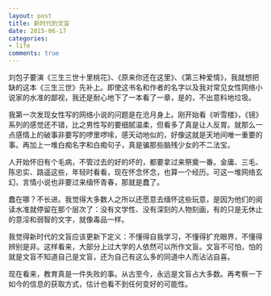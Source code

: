 ```yaml
---
layout: post
title: 新时代的文盲
date: 2015-06-17
categories:
- life
comments: true
---
```

刘包子要演《三生三世十里桃花》、《原来你还在这里》、《第三种爱情》，我就想把缺的这本《三生三世》先补上。即使这书名和作者的名字以及我对常见女性网络小说家的水准的鄙视，我还是耐心地下了一本看了一章，是的，不出意料地垃圾。
<!--more-->

我第一次发现女性写的网络小说的问题是在沧月身上。刚开始看《听雪楼》，《镜》系列的感觉还不错，比之男性写的要细腻温柔，但看多了真是让人反胃。就那么一点感情上的破事非要写的啰里啰嗦，感天动地似的，好像这就是天地间唯一重要的事。再加上一堆白痴名字和白痴句子，真是骗那些脑残少女的不二法宝。

人开始怀旧有个毛病，不管过去的好的坏的，都要拿过来祭奠一番。金庸、三毛、陈忠实、路遥这些，年轻时看看，现在怀念怀念，也算一个经历。可这一堆网络玄幻，言情小说也非要过来缅怀青春，那就是蠢了。

蠢在哪？不长进。我觉得大多数人之所以还愿意去缅怀这些玩意，是因为他们的阅读水准就停留在那个层次了：没有文学性、没有深刻的人物刻画，有的只是无休止的意淫和弱智的文字，就像毒品一样。

我觉得新时代的文盲应该更新下定义：不懂得自我学习，不懂得扩充眼界，不懂得辨别是非。这样看来，大部分上过大学的人依然可以所作文盲。文盲不可怕，怕的就是文盲不知道自己是文盲，还为自己有这么多的同道中人而沾沾自喜。

现在看来，教育真是一件失败的事。从古至今，永远是文盲占大多数。再考察一下如今的信息的获取方式，估计也看不到任何变好的可能性。
